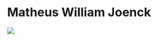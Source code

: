 <h1>Matheus William Joenck</h1>

<a href="https://github.com/al0i"><img src="https://github-readme-stats.vercel.app/api/top-langs/?username=al0i&layout=compact&show_icons=true&theme=tokyonight"></a> 
